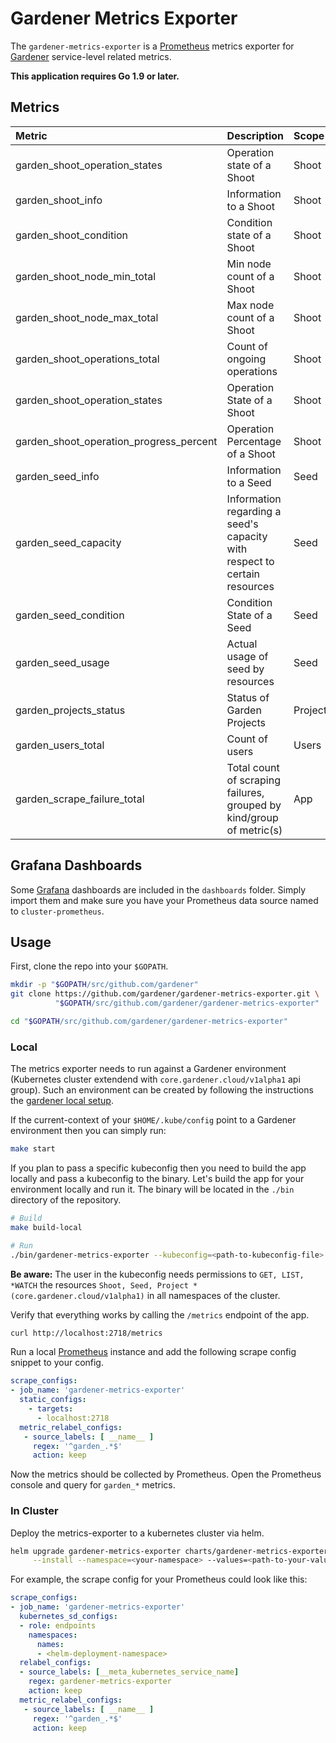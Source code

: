 # Gardener Metrics Exporter

The `gardener-metrics-exporter` is a [Prometheus][] metrics exporter for
[Gardener][] service-level related metrics.

**This application requires Go 1.9 or later.**

## Metrics

| Metric                                  | Description                                                               | Scope    | Type    |
|:----------------------------------------|:--------------------------------------------------------------------------|:---------|:--------|
| garden_shoot_operation_states           | Operation state of a Shoot                                                | Shoot    | Gauge   |
| garden_shoot_info                       | Information to a Shoot                                                    | Shoot    | Gauge   |
| garden_shoot_condition                  | Condition state of a Shoot                                                | Shoot    | Gauge   |
| garden_shoot_node_min_total             | Min node count of a Shoot                                                 | Shoot    | Gauge   |
| garden_shoot_node_max_total             | Max node count of a Shoot                                                 | Shoot    | Gauge   |
| garden_shoot_operations_total           | Count of ongoing operations                                               | Shoot    | Gauge   |
| garden_shoot_operation_states           | Operation State of a Shoot                                                | Shoot    | Gauge   |
| garden_shoot_operation_progress_percent | Operation Percentage of a Shoot                                           | Shoot    | Gauge   |
| garden_seed_info                        | Information to a Seed                                                     | Seed     | Gauge   |
| garden_seed_capacity                    | Information regarding a seed's capacity with respect to certain resources | Seed     | Gauge   |
| garden_seed_condition                   | Condition State of a Seed                                                 | Seed     | Gauge   |
| garden_seed_usage                       | Actual usage of seed by resources                                         | Seed     | Gauge   |
| garden_projects_status                  | Status of Garden Projects                                                 | Projects | Gauge   |
| garden_users_total                      | Count of users                                                            | Users    | Gauge   |
| garden_scrape_failure_total             | Total count of scraping failures, grouped by kind/group of metric(s)      | App      | Counter |

## Grafana Dashboards

Some [Grafana][] dashboards are included in the `dashboards` folder. Simply
import them and make sure you have your Prometheus data source named to
`cluster-prometheus`.

## Usage

First, clone the repo into your `$GOPATH`.

```sh
mkdir -p "$GOPATH/src/github.com/gardener"
git clone https://github.com/gardener/gardener-metrics-exporter.git \
          "$GOPATH/src/github.com/gardener/gardener-metrics-exporter"

cd "$GOPATH/src/github.com/gardener/gardener-metrics-exporter"
```

### Local

The metrics exporter needs to run against a Gardener environment (Kubernetes
cluster extendend with `core.gardener.cloud/v1alpha1` api group). Such an
environment can be created by following the instructions the [gardener local
setup][].

If the current-context of your `$HOME/.kube/config` point to a Gardener
environment then you can simply run:

```sh
make start
```

If you plan to pass a specific kubeconfig then you need to build the app locally
and pass a kubeconfig to the binary. Let's build the app for your environment
locally and run it. The binary will be located in the `./bin` directory of the
repository.

```sh
# Build
make build-local

# Run
./bin/gardener-metrics-exporter --kubeconfig=<path-to-kubeconfig-file>
```

**Be aware:** The user in the kubeconfig needs permissions to ``GET, LIST,
*WATCH`` the resources ``Shoot, Seed, Project
*(core.gardener.cloud/v1alpha1)`` in all namespaces of the cluster.

Verify that everything works by calling the `/metrics` endpoint of the app.

```sh
curl http://localhost:2718/metrics
```

Run a local [Prometheus][] instance and add the following scrape config snippet
to your config.

```yaml
scrape_configs:
- job_name: 'gardener-metrics-exporter'
  static_configs:
    - targets:
      - localhost:2718
  metric_relabel_configs:
   - source_labels: [ __name__ ]
     regex: '^garden_.*$'
     action: keep
```

Now the metrics should be collected by Prometheus. Open the Prometheus console
and query for ``garden_*`` metrics.

### In Cluster

Deploy the metrics-exporter to a kubernetes cluster via helm.

```sh
helm upgrade gardener-metrics-exporter charts/gardener-metrics-exporter \
     --install --namespace=<your-namespace> --values=<path-to-your-values.yaml>
```

For example, the scrape config for your Prometheus could look like this:

```yaml
scrape_configs:
- job_name: 'gardener-metrics-exporter'
  kubernetes_sd_configs:
  - role: endpoints
    namespaces:
      names:
      - <helm-deployment-namespace>
  relabel_configs:
  - source_labels: [__meta_kubernetes_service_name]
    regex: gardener-metrics-exporter
    action: keep
  metric_relabel_configs:
   - source_labels: [ __name__ ]
     regex: '^garden_.*$'
     action: keep
```

[grafana]: https://grafana.com/
[prometheus]: https://prometheus.io/
[gardener]: https://github.com/gardener/gardener
[gardener local setup]: https://github.com/gardener/gardener/blob/master/docs/development/local_setup.md
